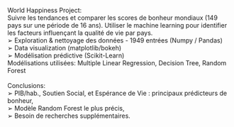 World Happiness Project:<br />
Suivre les tendances et comparer les scores de bonheur mondiaux (149 pays sur une période de 16 ans). Utiliser le machine learning pour identifier les facteurs influençant la qualité de vie par pays.<br />
➢ Exploration & nettoyage des données - 1949 entrées (Numpy / Pandas)<br />
➢ Data visualization (matplotlib/bokeh)<br />
➢ Modélisation prédictive (Scikit-Learn)<br />
Modélisations utilisées: Multiple Linear Regression, Decision Tree, Random Forest<br />
<br />
Conclusions:<br />
➢ PIB/hab., Soutien Social, et Espérance de Vie : principaux prédicteurs de bonheur,<br />
➢ Modèle Random Forest le plus précis,<br />
➢ Besoin de recherches supplémentaires.<br />
